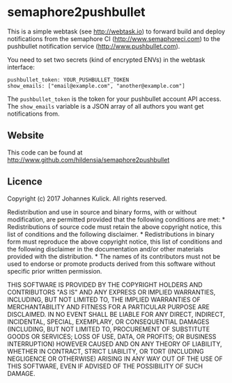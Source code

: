 # semaphore2pushbullet

This is a simple webtask (see http://webtask.io) to forward build and deploy
notifications from the semaphore CI (http://www.semaphoreci.com) to the
pushbullet notification service (http://www.pushbullet.com).

You need to set two secrets (kind of encrypted ENVs) in the webtask interface:

    pushbullet_token: YOUR_PUSHBULLET_TOKEN
    show_emails: ["email@example.com", "another@example.com"]

The `pushbullet_token` is the token for your pushbullet account API access. The
`show_emails` variable is a JSON array of all authors you want get notifications
from.

## Website
This code can be found at http://www.github.com/hildensia/semaphore2pushbullet

## Licence
Copyright (c) 2017 Johannes Kulick.
All rights reserved.

Redistribution and use in source and binary forms, with or without
modification, are permitted provided that the following conditions are met:
    * Redistributions of source code must retain the above copyright
      notice, this list of conditions and the following disclaimer.
    * Redistributions in binary form must reproduce the above copyright
      notice, this list of conditions and the following disclaimer in the
      documentation and/or other materials provided with the distribution.
    * The names of its contributors must not be used to endorse or promote
      products derived from this software without specific prior written
      permission.

THIS SOFTWARE IS PROVIDED BY THE COPYRIGHT HOLDERS AND CONTRIBUTORS "AS IS" AND
ANY EXPRESS OR IMPLIED WARRANTIES, INCLUDING, BUT NOT LIMITED TO, THE IMPLIED
WARRANTIES OF MERCHANTABILITY AND FITNESS FOR A PARTICULAR PURPOSE ARE
DISCLAIMED. IN NO EVENT SHALL <COPYRIGHT HOLDER> BE LIABLE FOR ANY
DIRECT, INDIRECT, INCIDENTAL, SPECIAL, EXEMPLARY, OR CONSEQUENTIAL DAMAGES
(INCLUDING, BUT NOT LIMITED TO, PROCUREMENT OF SUBSTITUTE GOODS OR SERVICES;
LOSS OF USE, DATA, OR PROFITS; OR BUSINESS INTERRUPTION) HOWEVER CAUSED AND
ON ANY THEORY OF LIABILITY, WHETHER IN CONTRACT, STRICT LIABILITY, OR TORT
(INCLUDING NEGLIGENCE OR OTHERWISE) ARISING IN ANY WAY OUT OF THE USE OF THIS
SOFTWARE, EVEN IF ADVISED OF THE POSSIBILITY OF SUCH DAMAGE.
